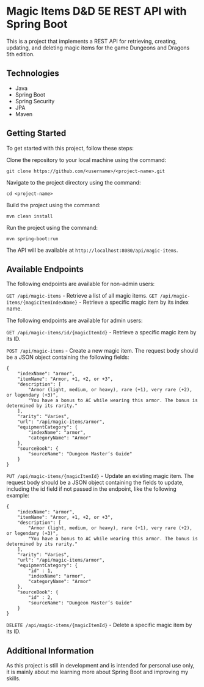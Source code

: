 
# Magic Items D&D 5E REST API with Spring Boot

This is a project that implements a REST API for retrieving, creating, updating, and deleting magic items for the game Dungeons and Dragons 5th edition.

## Technologies

- Java
- Spring Boot
- Spring Security
- JPA
- Maven


## Getting Started

To get started with this project, follow these steps:

Clone the repository to your local machine using the command:

`git clone https://github.com/<username>/<project-name>.git`

Navigate to the project directory using the command:

`cd <project-name>`

Build the project using the command:

`mvn clean install`

Run the project using the command:

`mvn spring-boot:run`

The API will be available at `http://localhost:8080/api/magic-items`.


## Available Endpoints

The following endpoints are available for non-admin users:

`GET /api/magic-items` - Retrieve a list of all magic items.
`GET /api/magic-items/{magicItemIndexName}` - Retrieve a specific magic item by its index name.

The following endpoints are available for admin users:

`GET /api/magic-items/id/{magicItemId}` - Retrieve a specific magic item by its ID.

`POST /api/magic-items` - Create a new magic item. The request body should be a JSON object containing the following fields:
```
{
    "indexName": "armor",
    "itemName": "Armor, +1, +2, or +3",
    "description": [
        "Armor (light, medium, or heavy), rare (+1), very rare (+2), or legendary (+3)",
        "You have a bonus to AC while wearing this armor. The bonus is determined by its rarity."
    ],
    "rarity": "Varies",
    "url": "/api/magic-items/armor",
    "equipmentCategory": {
        "indexName": "armor",
        "categoryName": "Armor"
    },
    "sourceBook": {
        "sourceName": "Dungeon Master’s Guide"
    }
}
```
`PUT /api/magic-items/{magicItemId}` - Update an existing magic item. The request body should be a JSON object containing the fields to update, including the id field if not passed in the endpoint, like the following example:
```
{
    "indexName": "armor",
    "itemName": "Armor, +1, +2, or +3",
    "description": [
        "Armor (light, medium, or heavy), rare (+1), very rare (+2), or legendary (+3)",
        "You have a bonus to AC while wearing this armor. The bonus is determined by its rarity."
    ],
    "rarity": "Varies",
    "url": "/api/magic-items/armor",
    "equipmentCategory": {
        "id" : 1,
        "indexName": "armor",
        "categoryName": "Armor"
    },
    "sourceBook": {
        "id" : 2,
        "sourceName": "Dungeon Master’s Guide"
    }
}

```
`DELETE /api/magic-items/{magicItemId}` - Delete a specific magic item by its ID.
## Additional Information

As this project is still in development and is intended for personal use only, it is mainly about me learning more about Spring Boot and improving my skills.

